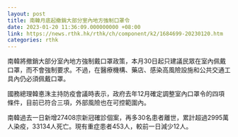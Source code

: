 ```yaml
---
layout: post
title: 南韓月底起撤銷大部分室內地方強制口罩令
date: 2023-01-20 11:36:09.000000000 +08:00
link: https://news.rthk.hk/rthk/ch/component/k2/1684699-20230120.htm
categories: rthk
---
```


南韓將撤銷大部分室內地方強制戴口罩政策，本月30日起只建議民眾在室內佩戴口罩，而不會強制要求。不過，在醫療機構、藥店、感染高風險設施和公共交通工具內仍必須佩戴口罩。

國務總理韓悳洙主持防疫會議時表示，政府去年12月確定調整室內口罩令的四項條件，目前已符合三項，外部風險也在可控範圍內。

南韓過去一日新增27408宗新冠確診個案，再多30名患者離世，累計超過2995萬人染疫，33134人死亡。現有重症患者453人，較前一日減少12人。
